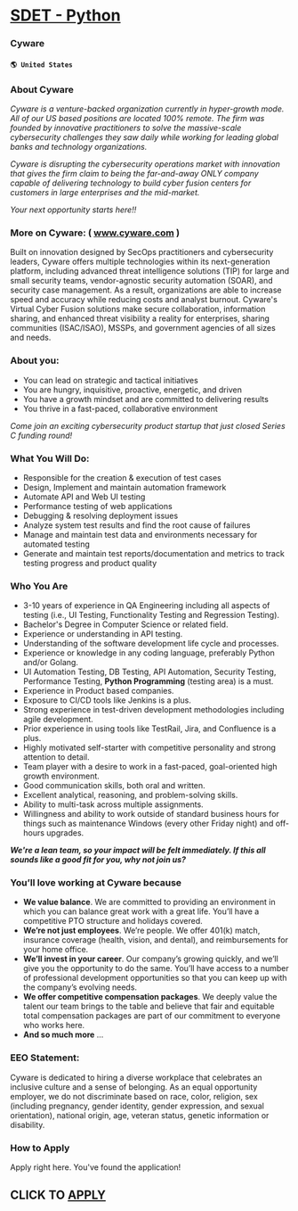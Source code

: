 # [SDET - Python](https://www.remotewlb.com/apply/sdet-python-30377)  
### Cyware  
#### `🌎 United States`  

### **About Cyware**

 _Cyware is a venture-backed organization currently in hyper-growth mode. All of our US based positions are located 100% remote. The firm was founded by innovative practitioners to solve the massive-scale cybersecurity challenges they saw daily while working for leading global banks and technology organizations._

 _Cyware is disrupting the cybersecurity operations market with innovation that gives the firm claim to being the far-and-away ONLY company capable of delivering technology to build cyber fusion centers for customers in large enterprises and the mid-market._

 _Your next opportunity starts here!!_

###  **More on Cyware: (** www.cyware.com **)**

Built on innovation designed by SecOps practitioners and cybersecurity leaders, Cyware offers multiple technologies within its next-generation platform, including advanced threat intelligence solutions (TIP) for large and small security teams, vendor-agnostic security automation (SOAR), and security case management. As a result, organizations are able to increase speed and accuracy while reducing costs and analyst burnout. Cyware's Virtual Cyber Fusion solutions make secure collaboration, information sharing, and enhanced threat visibility a reality for enterprises, sharing communities (ISAC/ISAO), MSSPs, and government agencies of all sizes and needs.

###  **About you:**

  * You can lead on strategic and tactical initiatives
  * You are hungry, inquisitive, proactive, energetic, and driven 
  * You have a growth mindset and are committed to delivering results 
  * You thrive in a fast-paced, collaborative environment

 _Come join an exciting cybersecurity product startup that just closed Series C funding round!_

###  **What You Will Do:**

  * Responsible for the creation & execution of test cases
  * Design, Implement and maintain automation framework
  * Automate API and Web UI testing
  * Performance testing of web applications
  * Debugging & resolving deployment issues
  * Analyze system test results and find the root cause of failures
  * Manage and maintain test data and environments necessary for automated testing
  * Generate and maintain test reports/documentation and metrics to track testing progress and product quality

###  **Who You Are**

  * 3-10 years of experience in QA Engineering including all aspects of testing (i.e., UI Testing, Functionality Testing and Regression Testing).
  * Bachelor's Degree in Computer Science or related field.
  * Experience or understanding in API testing.
  * Understanding of the software development life cycle and processes.
  * Experience or knowledge in any coding language, preferably Python and/or Golang.
  * UI Automation Testing, DB Testing, API Automation, Security Testing, Performance Testing, **Python Programming** (testing area) is a must.
  * Experience in Product based companies.
  * Exposure to CI/CD tools like Jenkins is a plus.
  * Strong experience in test-driven development methodologies including agile development.
  * Prior experience in using tools like TestRail, Jira, and Confluence is a plus.
  * Highly motivated self-starter with competitive personality and strong attention to detail.
  * Team player with a desire to work in a fast-paced, goal-oriented high growth environment.
  * Good communication skills, both oral and written.
  * Excellent analytical, reasoning, and problem-solving skills.
  * Ability to multi-task across multiple assignments.
  * Willingness and ability to work outside of standard business hours for things such as maintenance Windows (every other Friday night) and off-hours upgrades. 

**_We're a lean team, so your impact will be felt immediately. If this all sounds like a good fit for you, why not join us?_**

###  **You’ll love working at Cyware because**

  *  **We value balance**. We are committed to providing an environment in which you can balance great work with a great life. You’ll have a competitive PTO structure and holidays covered.
  *  **We’re not just employees**. We’re people. We offer 401(k) match, insurance coverage (health, vision, and dental), and reimbursements for your home office.
  *  **We’ll invest in your career**. Our company’s growing quickly, and we’ll give you the opportunity to do the same. You’ll have access to a number of professional development opportunities so that you can keep up with the company’s evolving needs.
  *  **We offer competitive compensation packages**. We deeply value the talent our team brings to the table and believe that fair and equitable total compensation packages are part of our commitment to everyone who works here.
  *  **And so much more** …

### EEO Statement:

Cyware is dedicated to hiring a diverse workplace that celebrates an inclusive culture and a sense of belonging. As an equal opportunity employer, we do not discriminate based on race, color, religion, sex (including pregnancy, gender identity, gender expression, and sexual orientation), national origin, age, veteran status, genetic information or disability.

###  **How to Apply**

Apply right here. You've found the application!

  
## CLICK TO [APPLY](https://www.remotewlb.com/apply/sdet-python-30377)

